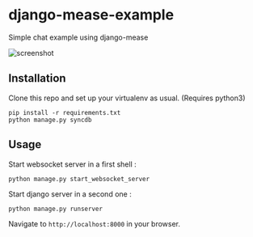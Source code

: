 django-mease-example
====================

Simple chat example using django-mease

![screenshot](https://raw.github.com/florianpaquet/django-mease-example/master/images/screenshot.png)

Installation
------------

Clone this repo and set up your virtualenv as usual. (Requires python3)

```
pip install -r requirements.txt
python manage.py syncdb
```

Usage
-----

Start websocket server in a first shell :

```
python manage.py start_websocket_server
```

Start django server in a second one :

```
python manage.py runserver
```

Navigate to `http://localhost:8000` in your browser.
